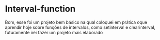 # Interval-function
Bom, esse foi um projeto bem básico na qual coloquei em prática oque aprendir hoje sobre funções de intervalos, como setinterval e clearinterval, futuramente irei fazer um projeto mais elaborado
